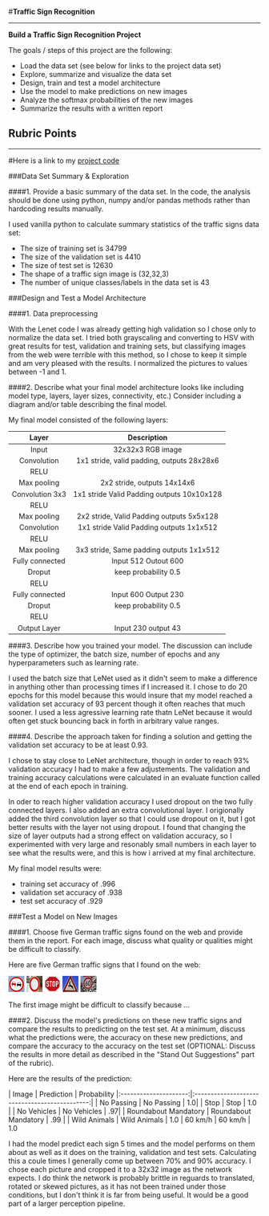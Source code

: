 #**Traffic Sign Recognition** 

---

**Build a Traffic Sign Recognition Project**

The goals / steps of this project are the following:
* Load the data set (see below for links to the project data set)
* Explore, summarize and visualize the data set
* Design, train and test a model architecture
* Use the model to make predictions on new images
* Analyze the softmax probabilities of the new images
* Summarize the results with a written report


[//]: # (Image References)

[image1]: ./examples/visualization.jpg "Visualization"
[image2]: ./examples/grayscale.jpg "Grayscaling"
[image3]: ./examples/random_noise.jpg "Random Noise"
[image4]: ./nopass.png "Traffic Sign 1"
[image5]: ./novh.png "Traffic Sign 2"
[image6]: ./stop.png "Traffic Sign 3"
[image7]: ./wild.png "Traffic Sign 4"
[image8]: ./60.png "Traffic Sign 5"

## Rubric Points
---

#Here is a link to my [project code](https://github.com/mi7flat/Sign_Classifier/blob/master/Traffic_Sign_Classifier.ipynb)

###Data Set Summary & Exploration

####1. Provide a basic summary of the data set. In the code, the analysis should be done using python, numpy and/or pandas methods rather than hardcoding results manually.

I used vanilla python to calculate summary statistics of the traffic
signs data set:

* The size of training set is 34799
* The size of the validation set is 4410
* The size of test set is 12630
* The shape of a traffic sign image is (32,32,3)
* The number of unique classes/labels in the data set is 43



###Design and Test a Model Architecture

####1. Data preprocessing

With the Lenet code I was already getting high validation so I chose only to normalize the data set. I tried both grayscaling and converting to HSV with great results for test, validation and training sets, but classifying images from the web were terrible with this method, so I chose to keep it simple and am very pleased with the results. I normalized the pictures to values between -1 and 1. 




####2. Describe what your final model architecture looks like including model type, layers, layer sizes, connectivity, etc.) Consider including a diagram and/or table describing the final model.

My final model consisted of the following layers:

| Layer         		|     Description	        					| 
|:---------------------:|:---------------------------------------------:| 
| Input         		| 32x32x3 RGB image   							| 
| Convolution      	| 1x1 stride, valid padding, outputs 28x28x6 	|
| RELU					|												|
| Max pooling	      	| 2x2 stride,  outputs 14x14x6 				|
| Convolution 3x3	    | 1x1 stride Valid Padding outputs 10x10x128     									|
| RELU					|												|
| Max pooling	      	| 2x2 stride,  Valid Padding 		outputs 5x5x128 		|
| Convolution	    | 1x1 stride Valid Padding outputs 1x1x512       									|
| RELU					|												|
| Max pooling	      	| 3x3 stride,  Same padding		outputs 1x1x512		|
| Fully connected		|  Input 512  Outout 600      									|
| Droput | keep probability 0.5 |
| RELU					|												|
| Fully connected		|   Input 600 Output 230   									|
| Droput | keep probability 0.5 |
| RELU					|												|
| Output Layer |  Input 230 output 43 

 


####3. Describe how you trained your model. The discussion can include the type of optimizer, the batch size, number of epochs and any hyperparameters such as learning rate.

I used the batch size that LeNet used as it didn't seem to make a difference in anything other than processing times if I increased it. I chose to do 20 epochs for this model because this would insure that my model reached a validation set accuracy of 93 percent though it often reaches that much sooner. I used a less agressive learning rate thatn LeNet because it would often get stuck bouncing back in forth in arbitrary value ranges. 

####4. Describe the approach taken for finding a solution and getting the validation set accuracy to be at least 0.93.

I chose to stay close to LeNet architecture, though in order to reach 93% validation accuracy I had to make a few adjustements. 
The validation and training accuracy calculations were calculated in an evaluate function called at the end of each epoch in training. 

In oder to reach higher validation accuracy I used dropout on the two fully connected layers. I also added an extra convolutional layer. 
I origionally added the third convolution layer so that I could use dropout on it, but I got better results with the layer not using dropout. I found that changing the size of layer outputs had a strong effect on validation accuracy, so I experimented with very large and resonably small numbers in each layer to see what the results were, and this is how i arrived at my final architecture. 

My final model results were:
* training set accuracy of .996
* validation set accuracy of .938
* test set accuracy of .929


###Test a Model on New Images

####1. Choose five German traffic signs found on the web and provide them in the report. For each image, discuss what quality or qualities might be difficult to classify.

Here are five German traffic signs that I found on the web:

![alt text][image4] ![alt text][image5] ![alt text][image6] 
![alt text][image7] ![alt text][image8]

The first image might be difficult to classify because ...

####2. Discuss the model's predictions on these new traffic signs and compare the results to predicting on the test set. At a minimum, discuss what the predictions were, the accuracy on these new predictions, and compare the accuracy to the accuracy on the test set (OPTIONAL: Discuss the results in more detail as described in the "Stand Out Suggestions" part of the rubric).

Here are the results of the prediction:

| Image			        |     Prediction	        					| Probability
|:---------------------:|:---------------------------------------------:| 
| No Passing      		| No Passing   									| 1.0|
| Stop     			| Stop 										| 1.0 |
| No Vehicles					| No Vehicles										| .97|
| Roundabout Mandatory | Roundabout Mandatory | .99 |
|  Wild Animals  		| Wild Animals					 				| 1.0
| 60 km/h				| 60 km/h	      							| 1.0

I had the model predict each sign 5 times and the model performs on them about as well as it does on the training, validation and test sets. Calculating this a coule times I generally come up between 70% and 90% accuracy. I chose each picture and cropped it to a 32x32 image as the network expects. I do think the network is probably brittle in reguards to translated, rotated or skewed pictures, as it has not been trained under those conditions, but I don't think it is far from being useful. It would be a good part of a larger perception pipeline. 






